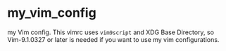 # my\_vim\_config

my Vim config. This vimrc uses `vim9script` and XDG Base Directory, so Vim-9.1.0327 or later is needed if you want to use my vim configurations.
